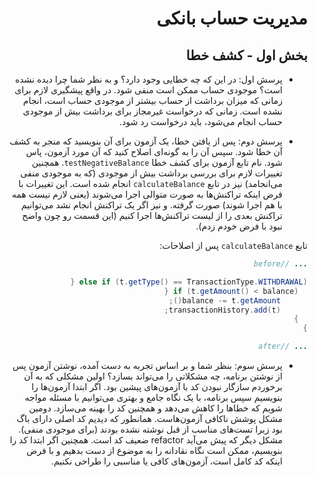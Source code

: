 <div dir="rtl">

# مدیریت حساب بانکی

## بخش اول - کشف خطا

- پرسش اول: در این که چه خطایی وجود دارد؟ و به نظر شما چرا دیده نشده است؟ موجودی حساب ممکن است منفی شود. در واقع پیشگیری لازم برای زمانی که میزان برداشت از حساب بیشتر از موجودی حساب است، انجام نشده است. زمانی که درخواست غیرمجاز برای برداشت بیش از موجودی حساب انجام می‌شود، باید درخواست رد شود.

- پرسش دوم: پس از یافتن خطا، یک آزمون برای آن بنویسید که منجر به کشف آن خطا شود. سپس آن را به گونه‌ای اصلاح کنید که آن مورد آزمون، پاس شود. نام تابع آزمون برای کشف خطا `testNegativeBalance`. همچنین تغییرات لازم برای بررسی برداشت بیش از موجودی (که به موجودی منفی می‌انجامد) نیز در تابع `calculateBalance` انجام شده است. این تغییرات با فرض اینکه تراکنش‌ها به صورت متوالی اجرا می‌شوند (یعنی لازم نیست همه با هم اجرا شوند) صورت گرفته. و نیز اگر یک تراکنش انجام نشد می‌توانیم تراکنش بعدی را از لیست تراکنش‌ها اجرا کنیم (این قسمت رو چون واضح نبود با فرض خودم زدم).

تابع `calculateBalance` پس از اصلاحات:


```java
... //before

else if (t.getType() == TransactionType.WITHDRAWAL) {
  if (t.getAmount() < balance) {
      balance -= t.getAmount();
      transactionHistory.add(t);
  }
}

... //after
```

- پرسش سوم: بنظر شما و بر اساس تجربه به دست آمده، نوشتن آزمون پس از نوشتن برنامه، چه مشکلاتی را می‌تواند بسازد؟ اولین مشکلی که به آن برخوردم سازگار نبودن کد با آزمون‌های پیشین بود. اگر ابتدا آزمون‌ها را بنویسیم سپس برنامه، با یک نگاه جامع و بهتری می‌توانیم با مسئله مواجه شویم که خطا‌ها را کاهش می‌دهد و همچنین کد را بهینه می‌سازد. دومین مشکل پوشش ناکافی آزمون‌هاست. همانطور که دیدیم کد اصلی دارای باگ بود زیرا تست‌های مناسب از قبل نوشته نشده بودند (برای موجودی منفی). مشکل دیگر که پیش می‌آید refactor ضعیف کد است. همچنین اگر ابتدا کد را بنویسیم، ممکن است نگاه نقادانه را به موضوع از دست بدهیم و با فرض اینکه کد کامل است، آزمون‌های کافی یا مناسبی را طراحی نکنیم.

</div>
